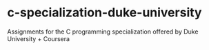 # c-specialization-duke-university
Assignments for the C programming specialization offered by Duke University + Coursera
